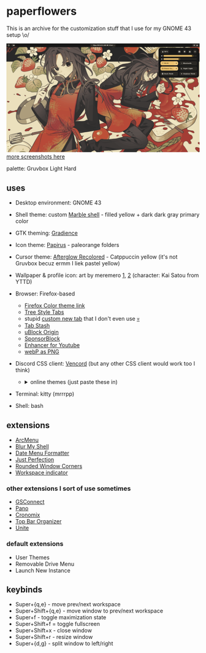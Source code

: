 # paperflowers

This is an archive for the customization stuff that I use for my GNOME 43 setup \o/ 

![empty desktop](https://raw.githubusercontent.com/ronindoll/paperflowers/main/assets/screenshot-1.png)
[more screenshots here](https://github.com/ronindoll/paperflowers/blob/main/assets/README.md)

palette: Gruvbox Light Hard

## uses
* Desktop environment: GNOME 43
* Shell theme: custom [Marble shell](https://github.com/imarkoff/Marble-shell-theme) - filled yellow + dark dark gray primary color
* GTK theming: [Gradience](https://flathub.org/apps/com.github.GradienceTeam.Gradience)
* Icon theme: [Papirus](https://github.com/PapirusDevelopmentTeam/papirus-icon-theme) - paleorange folders
* Cursor theme: [Afterglow Recolored](https://github.com/TeddyBearKilla/Afterglow-Cursors-Recolored) - Catppuccin yellow (it's not Gruvbox becuz ermm I liek pastel yellow)

* Wallpaper & profile icon: art by meremero [1](https://danbooru.donmai.us/posts/6361963?q=satou_kai), [2](https://danbooru.donmai.us/posts/6361969?q=satou_kai) (character: Kai Satou from YTTD)
* Browser: Firefox-based
    * [Firefox Color theme link](https://color.firefox.com/?theme=XQAAAALWAQAAAAAAAABBKYhm849SCia-yK6EGccwS-xMDPr5iE6wEt17lnFu4uAqMsdEr67Q9FqEtatB-fldhpb0NGHYqT8ZyLVyRT2uQMb7qpQnyCgnm8fUT7VK7DgoVDoP0TRKakS_g98hBgElYynlpklEvoRJHJfYW_ARrnHEEEkAqWchBQbGU3t1Cvzt4LzbmRN7CWaQrmtuy8C2uATpZljfSsnP_4F2QvIshwk-z6_5sKAi_8NonMw7SMwicrjA2nQaGuCPjM9TuEMP41gaO_dil-aNSUjKNWQbcJKCbuEnZ9zpzgPSjxr-EvjTZoa3Mdx-KC8smdOFXz6HCZb_6lfTCQ)
    * [Tree Style Tabs](https://addons.mozilla.org/en-US/firefox/addon/tree-style-tab/)
    * stupid [custom new tab](https://addons.mozilla.org/en-US/firefox/addon/new-tab-override/) that I don't even use [💀](https://ronindoll.github.io/)
    * [Tab Stash](https://addons.mozilla.org/en-US/firefox/addon/tab-stash/)
    * [uBlock Origin](https://addons.mozilla.org/en-US/firefox/addon/ublock-origin/)
    * [SponsorBlock](https://addons.mozilla.org/en-US/firefox/addon/sponsorblock/)
    * [Enhancer for Youtube](https://addons.mozilla.org/en-US/firefox/addon/enhancer-for-youtube/)
    * [webP as PNG](https://addons.mozilla.org/en-US/firefox/addon/save-webp-as-png-or-jpeg/)
* Discord CSS client: [Vencord](https://github.com/Vendicated/Vencord) (but any other CSS client would work too I think)
    * <details>
       <summary>online themes (just paste these in)</summary>
       https://raw.githubusercontent.com/maenDisease/BetterDiscordStuff/main/Themes/Float/zFloat.theme.css
       https://raw.githubusercontent.com/DiscordStyles/HorizontalServerList/deploy/HorizontalServerList.theme.css
      </details>

* Terminal: kitty (mrrrpp)
* Shell: bash

## extensions
* [ArcMenu](https://extensions.gnome.org/extension/3628/arcmenu/)
* [Blur My Shell](https://extensions.gnome.org/extension/3193/blur-my-shell/)
* [Date Menu Formatter](https://extensions.gnome.org/extension/4655/date-menu-formatter/)
* [Just Perfection](https://extensions.gnome.org/extension/3843/just-perfection/)
* [Rounded Window Corners](https://extensions.gnome.org/extension/5237/rounded-window-corners/)
* [Workspace indicator](https://extensions.gnome.org/extension/3952/workspace-indicator/)

### other extensions I sort of use sometimes
* [GSConnect](https://extensions.gnome.org/extension/1319/gsconnect/)
* [Pano](https://extensions.gnome.org/extension/5278/pano/)
* [Cronomix](https://extensions.gnome.org/extension/6003/cronomix/)
* [Top Bar Organizer](https://extensions.gnome.org/extension/4356/top-bar-organizer/)
* [Unite](https://extensions.gnome.org/extension/1287/unite/)

### default extensions
* User Themes
* Removable Drive Menu
* Launch New Instance

## keybinds
* Super+{q,e} - move prev/next workspace
* Super+Shift+{q,e} - move window to prev/next workspace
* Super+f - toggle maximization state
* Super+Shift+f = toggle fullscreen
* Super+Shift+x - close window
* Super+Shift+r - resize window
* Super+{d,g} - split window to left/right